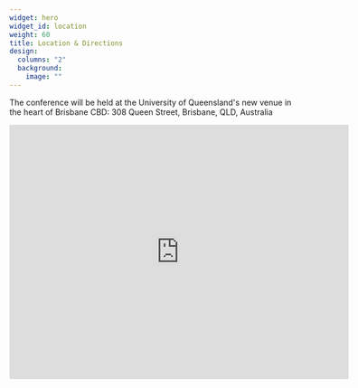 ```yaml
---
widget: hero
widget_id: location
weight: 60
title: Location & Directions
design:
  columns: "2"
  background:
    image: ""
---
```

The conference will be held at the University of Queensland's new venue in the heart of Brisbane CBD: 308 Queen Street, Brisbane, QLD, Australia

<iframe src="https://www.google.com/maps/embed?pb=!1m18!1m12!1m3!1d3540.0720281000977!2d153.0256679763226!3d-27.46701687632115!2m3!1f0!2f0!3f0!3m2!1i1024!2i768!4f13.1!3m3!1m2!1s0x6b915a1ce1fa66c9%3A0xacb477777d2e9734!2s308%20Queen%20St%2C%20Brisbane%20City%20QLD%204000!5e0!3m2!1sen!2sau!4v1681437971992!5m2!1sen!2sau" width="600" height="450" style="border:0;" allowfullscreen="" loading="lazy" referrerpolicy="no-referrer-when-downgrade"></iframe>
